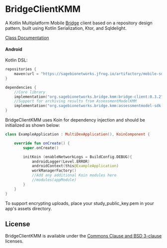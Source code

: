 # BridgeClientKMM
A Kotlin Multiplatform Mobile [Bridge](https://developer.sagebridge.org/index.html) client based on a repository design pattern, built using Kotlin Serialization, Ktor, and Sqldelight.

[Class Documentation](https://BridgeDigitalHealth.github.io/BridgeClientKMM/)
#### Android

Kotlin DSL:

```kotlin
repositories {
    maven(url = "https://sagebionetworks.jfrog.io/artifactory/mobile-sdks/")
}

dependencies {
    //Core library
    implementation("org.sagebionetworks.bridge.kmm:bridge-client:0.3.2")
    //Support for archiving results from AssessmentModelKMM
    implementation("org.sagebionetworks.bridge.kmm:assessmentmodel-sdk:0.3.2")
}
```

BridgeClientKMM uses Koin for dependency injection and should be initialized as shown below:
```kotlin
class ExampleApplication : MultiDexApplication(), KoinComponent {

    override fun onCreate() {
        super.onCreate()

        initKoin (enableNetworkLogs = BuildConfig.DEBUG){
            androidLogger(Level.ERROR)
            androidContext(this@ExampleApplication)
            workManagerFactory()
            //Add any additional Koin modules here
            //modules(appModule)
        }
    }
}
```
To support encrypting uploads, place your study_public_key.pem in your app's assets directory.

## License

BridgeClientKMM is available under the [Commons Clause and BSD 3-clause](LICENSE) licenses.

